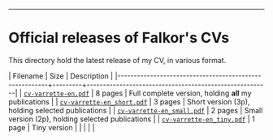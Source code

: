 -------------------
# Official releases of Falkor's CVs

This directory hold the latest release of my CV, in various format.

| Filename                                               | Size    | Description                                            |
|--------------------------------------------------------+---------+--------------------------------------------------------|
| [`cv-varrette-en.pdf`](cv-varrette-en.pdf)             | 8 pages | Full complete version, holding **all** my publications |
| [`cv-varrette-en_short.pdf`](cv-varrette-en_short.pdf) | 3 pages | Short version (3p), holding selected publications      |
| [`cv-varrette-en_small.pdf`](cv-varrette-en_small.pdf) | 2 pages | Small version (2p), holding selected publications      |
| [`cv-varrette-en_tiny.pdf`](cv-varrette-en_tiny.pdf)   | 1 page  | Tiny version                                           |
|                                                        |         |                                                        |
